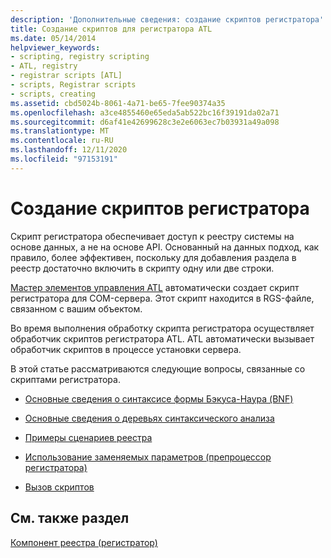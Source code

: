 ```yaml
---
description: 'Дополнительные сведения: создание скриптов регистратора'
title: Создание скриптов для регистратора ATL
ms.date: 05/14/2014
helpviewer_keywords:
- scripting, registry scripting
- ATL, registry
- registrar scripts [ATL]
- scripts, Registrar scripts
- scripts, creating
ms.assetid: cbd5024b-8061-4a71-be65-7fee90374a35
ms.openlocfilehash: a3ce4855460e65eda5ab522bc16f39191da02a71
ms.sourcegitcommit: d6af41e42699628c3e2e6063ec7b03931a49a098
ms.translationtype: MT
ms.contentlocale: ru-RU
ms.lasthandoff: 12/11/2020
ms.locfileid: "97153191"
---
```

# <a name="creating-registrar-scripts"></a>Создание скриптов регистратора

Скрипт регистратора обеспечивает доступ к реестру системы на основе данных, а не на основе API. Основанный на данных подход, как правило, более эффективен, поскольку для добавления раздела в реестр достаточно включить в скрипту одну или две строки.

[Мастер элементов управления ATL](../atl/reference/atl-control-wizard.md) автоматически создает скрипт регистратора для COM-сервера. Этот скрипт находится в RGS-файле, связанном с вашим объектом.

Во время выполнения обработку скрипта регистратора осуществляет обработчик скриптов регистратора ATL. ATL автоматически вызывает обработчик скриптов в процессе установки сервера.

В этой статье рассматриваются следующие вопросы, связанные со скриптами регистратора.

- [Основные сведения о синтаксисе формы Бэкуса-Наура (BNF)](../atl/understanding-backus-naur-form-bnf-syntax.md)

- [Основные сведения о деревьях синтаксического анализа](../atl/understanding-parse-trees.md)

- [Примеры сценариев реестра](../atl/registry-scripting-examples.md)

- [Использование заменяемых параметров (препроцессор регистратора)](../atl/using-replaceable-parameters-the-registrar-s-preprocessor.md)

- [Вызов скриптов](../atl/invoking-scripts.md)

## <a name="see-also"></a>См. также раздел

[Компонент реестра (регистратор)](../atl/atl-registry-component-registrar.md)
